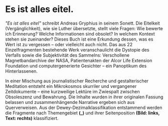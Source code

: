 # Es ist alles eitel.

_"Es ist alles eitel"_ schreibt Andreas Gryphius in seinem Sonett. Die Eitelkeit (Vergänglichkeit), wie sie Luther übersetzte, stellt viele Fragen: Wie bewerte ich Erinnerung? Welche Informationen sind obsolet? In welchem Kontext stehen sie zueinander? Dieses Buch ist eine Erkundung dessen, was es Wert ist zu vergessen – oder vielleicht auch nicht. Das aus 22 Einzelfragmenten bestehende Werk veranschaulicht die Dystopie des Verfalls sowie die Subjektivität des Sammelns: Verschollene Magnetbandarchive der NASA, Patientenakten der Alcor Life Extension Foundation und computergenerierte Gesichter – ein Panoptikum des Hinterlassenen.

In einer Mischung aus journalistischer Recherche und gestalterischer Meditation entsteht ein Mikrokosmos skurriler und vergangener Zeitdokumente – eine kurzweilige Lektüre im Zwiespalt zwischen Obsoleszenz und Bewahrung. Die Inhalte wurden in ihrer originalen Fassung belassen und zusammenhängende Narrative ergeben sich aus Querverweisen. Aus der Dewey-Dezimalklassifikation entstammend werden die Fragmente nach Themengebiet **(_)** und ihrer Seitenposition **(Bild: links, Text: rechts)** klassifiziert. 
